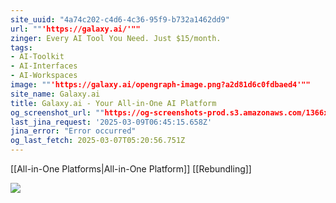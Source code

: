 ```yaml
---
site_uuid: "4a74c202-c4d6-4c36-95f9-b732a1462dd9"
url: ""'https://galaxy.ai/'""
zinger: Every AI Tool You Need. Just $15/month.
tags:
- AI-Toolkit
- AI-Interfaces
- AI-Workspaces
image: ""'https://galaxy.ai/opengraph-image.png?a2d81d6c0fdbaed4'""
site_name: Galaxy.ai
title: Galaxy.ai - Your All-in-One AI Platform
og_screenshot_url: ""https://og-screenshots-prod.s3.amazonaws.com/1366x768/80/false/b947f97e1c97731cfe8a0cd2518fb889b4e5ac0ff77c743d82c38847e5f646ca.jpeg""
last_jina_request: '2025-03-09T06:45:15.658Z'
jina_error: "Error occurred"
og_last_fetch: 2025-03-07T05:20:56.751Z
---
```

[[All-in-One Platforms|All-in-One Platform]]
[[Rebundling]]

![](https://i.imgur.com/43Bg9Uz.png)

